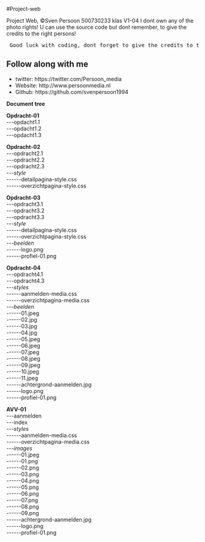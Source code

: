 #Project-web

Project Web,
©Sven Persoon 500730233 klas V1-04
I dont own any of the photo rights!
U can use the source code but dont remember, to give the credits to the right persons!

<pre> Good luck with coding, dont forget to give the credits to the right owners! </pre>

<h2>Follow along with me</h2>
<ul>
<li>twitter: <a> https://twitter.com/Persoon_media </a> </li>
<li>Website: <a> http://www.persoonmedia.nl </a> </li>
<li>Github: <a> https://github.com/svenpersoon1994</a> </li>
</ul>




<strong>Document tree</strong>

<strong>Opdracht-01</strong></br>
---opdacht1.1</br>
---opdacht1.2</br>
---opdacht1.3</br>


<strong>Opdracht-02</strong></br>
---opdracht2.1</br>
---opdracht2.2</br>
---opdracht2.3</br>
---*style*</br>
------detailpagina-style.css</br>
------overzichtpagina-style.css</br>


<strong>Opdracht-03</strong></br>
---opdracht3.1</br>
---opdracht3.2</br>
---opdracht3.3</br>
---*style*</br>
------detailpagina-style.css</br>
------overzichtpagina-style.css</br>
---*beelden*</br>
------logo.png</br>
------profiel-01.png</br>
    
    
<strong>Opdracht-04</strong></br>
---opdracht4.1</br>
---opdracht4.3</br>
---*styles*</br>
------aanmelden-media.css</br>
------overzichtpagina-media.css</br>
---*beelden*</br>
------01.jpeg</br>
------02.jpg</br>
------03.jpg</br>
------04.jpg</br>
------05.jpeg</br>
------06.jpeg</br>
------07.jpeg</br>
------08.jpeg</br>
------09.jpeg</br>
------10.jpeg</br>
------11.jpeg</br>
------achtergrond-aanmelden.jpg</br>
------logo.png</br>
------profiel-01.png</br>


<strong>AVV-01</strong></br>
---aanmelden</br>
---index</br>
---*styles*</br>
------aanmelden-media.css</br>
------overzichtpagina-media.css</br>
---*images*</br>
------01.jpeg</br>
------01.png</br>
------02.png</br>
------03.png</br>
------04.png</br>
------05.png</br>
------06.png</br>
------07.png</br>
------08.png</br>
------09.png</br>
------achtergrond-aanmelden.jpg</br>
------logo.png</br>
------profiel-01.png</br>

    
